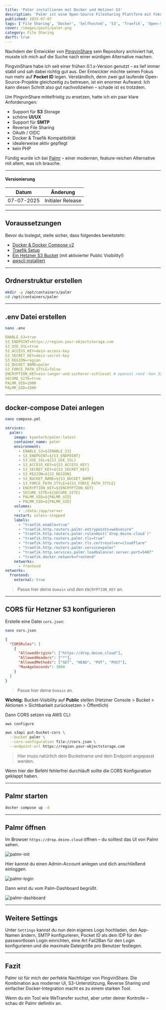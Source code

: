 ```yaml
---
title: 'Palmr installieren mit Docker und Hetzner S3'
description: 'Palmr ist eine Open-Source Filesharing Plattform mit Fokus auf Datenschutz und Sicherheit.'
published: 2025-07-07
tags: ['File Sharing', 'Docker', 'Selfhosted', 'S3', 'Traefik', 'Open-Source']
cover: /images/posts/palmr.png
category: File Sharing
darft: true
---
```


Nachdem der Entwickler von [PingvinShare](https://github.com/stonith404/pingvin-share) sein Repository archiviert hat, musste ich mich auf die Suche nach einer würdigen Alternative machen.

PingvinShare habe ich seit einer frühen 0.1.x-Version genutzt – es lief immer stabil und sah dabei richtig gut aus. Der Entwickler möchte seinen Fokus nun mehr auf **Pocket ID** legen. Verständlich, denn zwei gut laufende Open-Source-Projekte gleichzeitig zu betreuen, ist ein enormer Aufwand. Ich kann diesen Schritt also gut nachvollziehen – schade ist es trotzdem.

Um PingvinShare mittelfristig zu ersetzen, hatte ich ein paar klare Anforderungen:


- Support für **S3** Storage
- schöne **UI/UX**
- Support für **SMTP**
- Reverse File Sharing 
- OAuth / OIDC
- Docker & Traefik Kompatibilität
- idealerweise aktiv gepflegt
- kein PHP

Fündig wurde ich bei [Palmr](https://github.com/kyantech/Palmr) – einer modernen, feature-reichen Alternative mit allem, was ich brauche.

---

#### Versionierung
Datum | Änderung
--|--
07-07-2025| Initialer Release

---

## Voraussetzungen

Bevor du loslegst, stelle sicher, dass folgendes bereitsteht:

- [Docker & Docker Compose v2](/posts/server-setup#5-docker-und-docker-compose)
- [Traefik Setup](/posts/traefik)
- [Ein Hetzner S3 Bucket](https://www.hetzner.com/storage/object-storage/) (mit aktivierter Public Visibility!)
- [awscli installiert](https://docs.aws.amazon.com/cli/latest/userguide/getting-started-install.html)

---

## Ordnerstruktur erstellen

```bash
mkdir -p /opt/containers/palmr
cd /opt/containers/palmr
````

---

## .env Datei erstellen

```bash
nano .env
```

```yaml
ENABLE_S3=true
S3_ENDPOINT=https://region.your-objectstorage.com
S3_USE_SSL=true
S3_ACCESS_KEY=dein-access-key
S3_SECRET_KEY=dein-secret-key
S3_REGION=region
S3_BUCKET_NAME=palmr
S3_FORCE_PATH_STYLE=false
ENCRYPTION_KEY=ein-langer-und-sicherer-schlüssel # openssl rand -hex 32
SECURE_SITE=true
PALMR_UID=1000
PALMR_GID=1000
```

---

## docker-compose Datei anlegen

```bash
nano compose.yml
```

```yaml title="compose.yml"
services:
  palmr:
    image: kyantech/palmr:latest
    container_name: palmr
    environment:
      - ENABLE_S3=${ENABLE_S3}
      - S3_ENDPOINT=${S3_ENDPOINT}
      - S3_USE_SSL=${S3_USE_SSL}
      - S3_ACCESS_KEY=${S3_ACCESS_KEY}
      - S3_SECRET_KEY=${S3_SECRET_KEY}
      - S3_REGION=${S3_REGION}
      - S3_BUCKET_NAME=${S3_BUCKET_NAME}
      - S3_FORCE_PATH_STYLE=${S3_FORCE_PATH_STYLE}
      - ENCRYPTION_KEY=${ENCRYPTION_KEY}
      - SECURE_SITE=${SECURE_SITE}
      - PALMR_UID=${PALMR_UID}
      - PALMR_GID=${PALMR_GID}
    volumes:
      - ./data:/app/server
    restart: unless-stopped
    labels:
      - "traefik.enable=true"
      - "traefik.http.routers.palmr.entrypoints=websecure"
      - "traefik.http.routers.palmr.rule=Host(`drop.deine.cloud`)"
      - "traefik.http.routers.palmr.tls=true"
      - "traefik.http.routers.palmr.tls.certresolver=cloudflare"
      - "traefik.http.routers.palmr.service=palmr"
      - "traefik.http.services.palmr.loadbalancer.server.port=5487"
      - "traefik.docker.network=frontend"
    networks:
      - frontend
networks:
  frontend:
    external: true
```

> Passe hier deine `Domain` und den `ENCRYPTION_KEY` an.

---

## CORS für Hetzner S3 konfigurieren

Erstelle eine Datei `cors.json`:

```bash
nano cors.json
```

```json
{
  "CORSRules": [
    {
      "AllowedOrigins": ["https://drop.deine.cloud"],
      "AllowedHeaders": ["*"],
      "AllowedMethods": ["GET", "HEAD", "PUT", "POST"],
      "MaxAgeSeconds": 3000
    }
  ]
}
```
> Passe hier deine `Domain` an.

**Wichtig:** Bucket-Visibility auf **Public** stellen (Hetzner Console > Bucket > Aktionen > Sichtbarkeit zurücksetzen > Öffentlich)

Dann CORS setzen via AWS CLI:

```bash
aws configure
```

```bash
aws s3api put-bucket-cors \
  --bucket palmr \
  --cors-configuration file://cors.json \
  --endpoint-url https://region.your-objectstorage.com
```

> Hier muss natürlich dein Bucketname und dein Endpoint angepasst werden.

Wenn hier der Befehl fehlerfrei durchläuft sollte die CORS Konfiguration geklappt haben.

---

## Palmr starten

```bash
docker compose up -d
```

---

## Palmr öffnen

Im Browser `https://drop.deine.cloud` öffnen – du solltest das UI von Palmr sehen. 

![palmr-init](./palmr1.png)

Hier kannst du einen Admin-Account anlegen und dich anschließend einloggen.

![palmr-login](./palmr2.png)

Dann wirst du vom Palm-Dashboard begrüßt.

![palmr-dashboard](./palmr3.png)

---

## Weitere Settings

Unter `Settings` kannst du nun dein eigenes Logo hochladen, den App-Namen ändern, SMTP konfigurieren, Pocket ID als dein IDP für den passwortlosen Login einrichten, eine Art Fail2Ban für den Login konfigurieren und die maximale Dateigröße pro Benutzer festlegen.

---

## Fazit

Palmr ist für mich der perfekte Nachfolger von PingvinShare. Die Kombination aus moderner UI, S3-Unterstützung, Reverse Sharing und einfacher Docker-Integration macht es zu einem starken Tool.

Wenn du ein Tool wie WeTransfer suchst, aber unter deiner Kontrolle – schau dir Palmr definitiv an.

